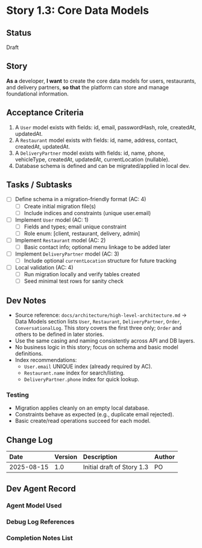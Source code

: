 # Story 1.3: Core Data Models

## Status

Draft

## Story

**As a** developer,
**I want** to create the core data models for users, restaurants, and delivery partners,
**so that** the platform can store and manage foundational information.

## Acceptance Criteria

1. A `User` model exists with fields: id, email, passwordHash, role, createdAt, updatedAt.
2. A `Restaurant` model exists with fields: id, name, address, contact, createdAt, updatedAt.
3. A `DeliveryPartner` model exists with fields: id, name, phone, vehicleType, createdAt, updatedAt, currentLocation (nullable).
4. Database schema is defined and can be migrated/applied in local dev.

## Tasks / Subtasks

- [ ] Define schema in a migration-friendly format (AC: 4)
  - [ ] Create initial migration file(s)
  - [ ] Include indices and constraints (unique user.email)
- [ ] Implement `User` model (AC: 1)
  - [ ] Fields and types; email unique constraint
  - [ ] Role enum: [client, restaurant, delivery, admin]
- [ ] Implement `Restaurant` model (AC: 2)
  - [ ] Basic contact info; optional menu linkage to be added later
- [ ] Implement `DeliveryPartner` model (AC: 3)
  - [ ] Include optional `currentLocation` structure for future tracking
- [ ] Local validation (AC: 4)
  - [ ] Run migration locally and verify tables created
  - [ ] Seed minimal test rows for sanity check

## Dev Notes

 - Source reference: `docs/architecture/high-level-architecture.md` → Data Models section lists `User`, `Restaurant`, `DeliveryPartner`, `Order`, `ConversationalLog`. This story covers the first three only; `Order` and others to be defined in later stories.
 - Use the same casing and naming consistently across API and DB layers.
 - No business logic in this story; focus on schema and basic model definitions.
 - Index recommendations:
   - `User.email` UNIQUE index (already required by AC).
   - `Restaurant.name` index for search/listing.
   - `DeliveryPartner.phone` index for quick lookup.

### Testing

- Migration applies cleanly on an empty local database.
- Constraints behave as expected (e.g., duplicate email rejected).
- Basic create/read operations succeed for each model.

## Change Log

| Date | Version | Description | Author |
| :--- | :------ | :---------- | :----- |
| 2025-08-15 | 1.0 | Initial draft of Story 1.3 | PO |

## Dev Agent Record

### Agent Model Used



### Debug Log References



### Completion Notes List


